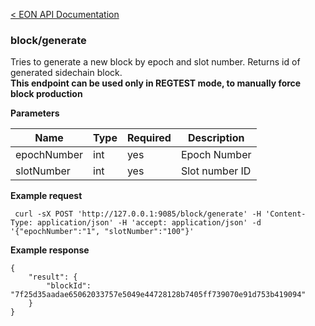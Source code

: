 [&lt; EON API Documentation](/doc/api/index.md) 
### block/generate

Tries to generate a new block by epoch and slot number. Returns id of generated sidechain block.\
**This endpoint can be used only in REGTEST mode, to manually force block production**

**Parameters**

| Name     | Type    | Required    | Description    |
| -------- | ------- | -------     | -------        | 
| epochNumber  | int  | yes         | Epoch Number  |
| slotNumber  | int  | yes         | Slot number ID       |

**Example request**

     curl -sX POST 'http://127.0.0.1:9085/block/generate' -H 'Content-Type: application/json' -H 'accept: application/json' -d '{"epochNumber":"1", "slotNumber":"100"}' 

**Example response**

    {
        "result": {
            "blockId": "7f25d35aadae65062033757e5049e44728128b7405ff739070e91d753b419094"
        }
    }





